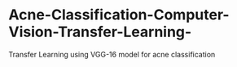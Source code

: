 # Acne-Classification-Computer-Vision-Transfer-Learning-
Transfer Learning using VGG-16 model for acne classification
